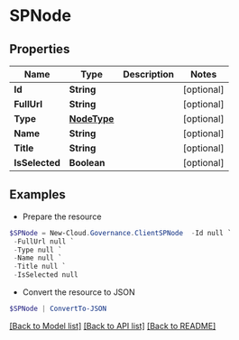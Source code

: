 # SPNode
## Properties

Name | Type | Description | Notes
------------ | ------------- | ------------- | -------------
**Id** | **String** |  | [optional] 
**FullUrl** | **String** |  | [optional] 
**Type** | [**NodeType**](NodeType.md) |  | [optional] 
**Name** | **String** |  | [optional] 
**Title** | **String** |  | [optional] 
**IsSelected** | **Boolean** |  | [optional] 

## Examples

- Prepare the resource
```powershell
$SPNode = New-Cloud.Governance.ClientSPNode  -Id null `
 -FullUrl null `
 -Type null `
 -Name null `
 -Title null `
 -IsSelected null
```

- Convert the resource to JSON
```powershell
$SPNode | ConvertTo-JSON
```

[[Back to Model list]](../README.md#documentation-for-models) [[Back to API list]](../README.md#documentation-for-api-endpoints) [[Back to README]](../README.md)

